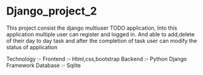 # Django_project_2

This project consist the django multiuser TODO application,
Into this application multiple user can register and logged in.
And able to add,delete of their day to day task and after the 
completion of task user can modify the status of application

Technology :- 
Frontend :- Html,css,bootstrap
Backend  :- Python Django Framework
Database :- Sqlite
